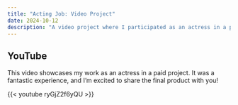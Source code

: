 ```yaml
---
title: "Acting Job: Video Project"
date: 2024-10-12
description: "A video project where I participated as an actress in a paid role."
---
```


## YouTube

This video showcases my work as an actress in a paid project. It was a fantastic experience, and I’m excited to share the final product with you!

{{< youtube ryGjZ2f6yQU >}}